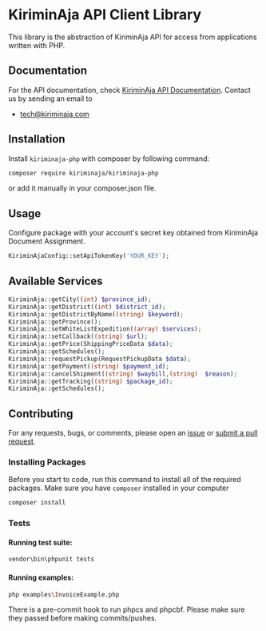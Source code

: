 # KiriminAja API Client Library

This library is the abstraction of KiriminAja API for access from applications written with PHP.

## Documentation

For the API documentation, check [KiriminAja API Documentation](https://developer.kiriminaja.com). Contact us by sending an email to
- [tech@kiriminaja.com](mailto:tech@kiriminaja.com)

## Installation

Install `kiriminaja-php` with composer by following command:

```bash
composer require kiriminaja/kiriminaja-php
```
or add it manually in your composer.json file.

## Usage
Configure package with your account's secret key obtained from KiriminAja Document Assignment.
```php
KiriminAjaConfig::setApiTokenKey('YOUR_KEY');
```

## Available Services
```php
KiriminAja::getCity((int) $province_id);
KiriminAja::getDistrict((int) $district_id);
KiriminAja::getDistrictByName((string) $keyword);
KiriminAja::getProvince();
KiriminAja::setWhiteListExpedition((array) $services);
KiriminAja::setCallback((string) $url);
KiriminAja::getPrice(ShippingPriceData $data);
KiriminAja::getSchedules();
KiriminAja::requestPickup(RequestPickupData $data);
KiriminAja::getPayment((string) $payment_id);
KiriminAja::cancelShipment((string) $waybill,(string)  $reason);
KiriminAja::getTracking((string) $package_id);
KiriminAja::getSchedules();
```

## Contributing

For any requests, bugs, or comments, please open an [issue](https://github.com/kiriminaja/kiriminaja-php/issues) or [submit a pull request](https://github.com/kiriminaja/kiriminaja-php/pulls).

### Installing Packages

Before you start to code, run this command to install all of the required packages. Make sure you have `composer` installed in your computer

```bash
composer install
```

### Tests

#### Running test suite:

```bash
vendor\bin\phpunit tests
```

#### Running examples:

```bash
php examples\InvoiceExample.php
```

There is a pre-commit hook to run phpcs and phpcbf. Please make sure they passed before making commits/pushes.
